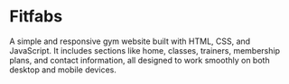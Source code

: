 # Fitfabs
A simple and responsive gym website built with HTML, CSS, and JavaScript. It includes sections like home, classes, trainers, membership plans, and contact information, all designed to work smoothly on both desktop and mobile devices.
